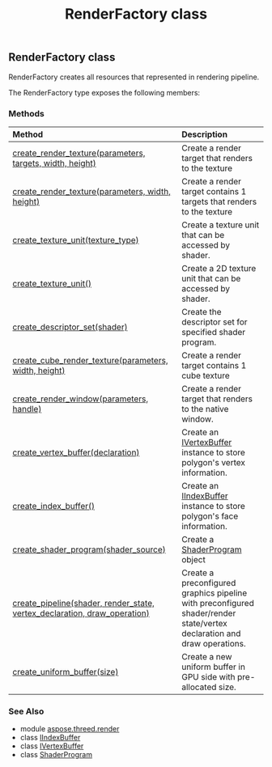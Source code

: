 ﻿---
title: RenderFactory class
second_title: Aspose.3D for Python via .NET API References
description: 
type: docs
weight: 230
url: /python-net/aspose.threed.render/renderfactory/
is_root: false
---

## RenderFactory class

RenderFactory creates all resources that represented in rendering pipeline.



The RenderFactory type exposes the following members:

### Methods
| Method | Description |
| :- | :- |
| [create_render_texture(parameters, targets, width, height)](/3d/python-net/aspose.threed.render/renderfactory/create_render_texture/#RenderParameters-int-int-int) | Create a render target that renders to the texture |
| [create_render_texture(parameters, width, height)](/3d/python-net/aspose.threed.render/renderfactory/create_render_texture/#RenderParameters-int-int) | Create a render target contains 1 targets that renders to the texture |
| [create_texture_unit(texture_type)](/3d/python-net/aspose.threed.render/renderfactory/create_texture_unit/#TextureType) | Create a texture unit that can be accessed by shader. |
| [create_texture_unit()](/3d/python-net/aspose.threed.render/renderfactory/create_texture_unit/#) | Create a 2D texture unit that can be accessed by shader. |
| [create_descriptor_set(shader)](/3d/python-net/aspose.threed.render/renderfactory/create_descriptor_set/#ShaderProgram) | Create the descriptor set for specified shader program. |
| [create_cube_render_texture(parameters, width, height)](/3d/python-net/aspose.threed.render/renderfactory/create_cube_render_texture/#RenderParameters-int-int) | Create a render target contains 1 cube texture |
| [create_render_window(parameters, handle)](/3d/python-net/aspose.threed.render/renderfactory/create_render_window/#RenderParameters-WindowHandle) | Create a render target that renders to the native window. |
| [create_vertex_buffer(declaration)](/3d/python-net/aspose.threed.render/renderfactory/create_vertex_buffer/#aspose.threed.utilities.VertexDeclaration) | Create an [IVertexBuffer](/3d/python-net/aspose.threed.render/ivertexbuffer) instance to store polygon's vertex information. |
| [create_index_buffer()](/3d/python-net/aspose.threed.render/renderfactory/create_index_buffer/#) | Create an [IIndexBuffer](/3d/python-net/aspose.threed.render/iindexbuffer) instance to store polygon's face information. |
| [create_shader_program(shader_source)](/3d/python-net/aspose.threed.render/renderfactory/create_shader_program/#ShaderSource) | Create a [ShaderProgram](/3d/python-net/aspose.threed.render/shaderprogram) object |
| [create_pipeline(shader, render_state, vertex_declaration, draw_operation)](/3d/python-net/aspose.threed.render/renderfactory/create_pipeline/#ShaderProgram-RenderState-aspose.threed.utilities.VertexDeclaration-DrawOperation) | Create a preconfigured graphics pipeline with preconfigured shader/render state/vertex declaration and draw operations. |
| [create_uniform_buffer(size)](/3d/python-net/aspose.threed.render/renderfactory/create_uniform_buffer/#int) | Create a new uniform buffer in GPU side with pre-allocated size. |



### See Also
* module [aspose.threed.render](..)
* class [IIndexBuffer](/3d/python-net/aspose.threed.render/iindexbuffer)
* class [IVertexBuffer](/3d/python-net/aspose.threed.render/ivertexbuffer)
* class [ShaderProgram](/3d/python-net/aspose.threed.render/shaderprogram)
